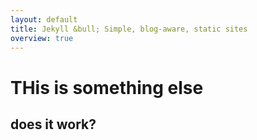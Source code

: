 ```yaml
---
layout: default
title: Jekyll &bull; Simple, blog-aware, static sites
overview: true
---
```


# THis is something else

## does it work? 